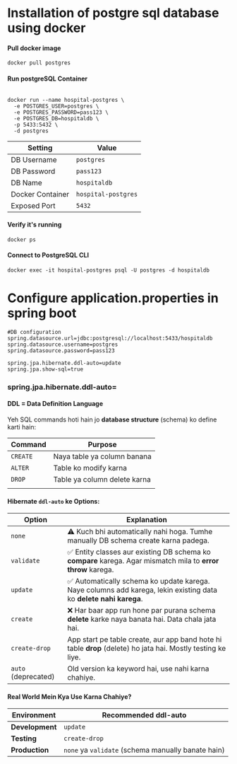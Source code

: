 
# Installation of postgre sql database using docker

#### Pull docker image

```
docker pull postgres
```

#### Run postgreSQL Container

```

docker run --name hospital-postgres \
  -e POSTGRES_USER=postgres \
  -e POSTGRES_PASSWORD=pass123 \
  -e POSTGRES_DB=hospitaldb \
  -p 5433:5432 \
  -d postgres

```

| Setting          | Value               |
| ---------------- | ------------------- |
| DB Username      | `postgres`          |
| DB Password      | `pass123`           |
| DB Name          | `hospitaldb`        |
| Docker Container | `hospital-postgres` |
| Exposed Port     | `5432`              |

#### Verify it's running

```
docker ps
```

#### Connect to PostgreSQL CLI

```
docker exec -it hospital-postgres psql -U postgres -d hospitaldb
```





# Configure application.properties in spring boot


```
#DB configuration  
spring.datasource.url=jdbc:postgresql://localhost:5433/hospitaldb  
spring.datasource.username=postgres  
spring.datasource.password=pass123  
  
spring.jpa.hibernate.ddl-auto=update  
spring.jpa.show-sql=true

```

### spring.jpa.hibernate.ddl-auto=

#### **DDL** = Data Definition Language
Yeh SQL commands hoti hain jo **database structure** (schema) ko define karti hain:

| Command  | Purpose                      |
| -------- | ---------------------------- |
| `CREATE` | Naya table ya column banana  |
| `ALTER`  | Table ko modify karna        |
| `DROP`   | Table ya column delete karna |
|          |                              |

#### Hibernate `ddl-auto` ke Options:

|Option|Explanation|
|---|---|
|`none`|⚠️ Kuch bhi automatically nahi hoga. Tumhe manually DB schema create karna padega.|
|`validate`|✅ Entity classes aur existing DB schema ko **compare** karega. Agar mismatch mila to **error throw** karega.|
|`update`|✅ Automatically schema ko update karega. Naye columns add karega, lekin existing data ko **delete nahi karega**.|
|`create`|❌ Har baar app run hone par purana schema **delete** karke naya banata hai. Data chala jata hai.|
|`create-drop`|App start pe table create, aur app band hote hi table **drop** (delete) ho jata hai. Mostly testing ke liye.|
|`auto` (deprecated)|Old version ka keyword hai, use nahi karna chahiye.|

#### Real World Mein Kya Use Karna Chahiye?

|Environment|Recommended ddl-auto|
|---|---|
|**Development**|`update`|
|**Testing**|`create-drop`|
|**Production**|`none` ya `validate` (schema manually banate hain)|





